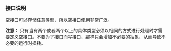 ### 接口说明

空接口可以存储任意类型，所以空接口使用非常广泛。

**注意：** 只有当有两个或者两个以上的具体类型必须以相同的方式进行处理时才需要定义空接口。不要为了接口而写接口，那样只会增加不必要的抽象，从而导致不必要的运行时损耗。
